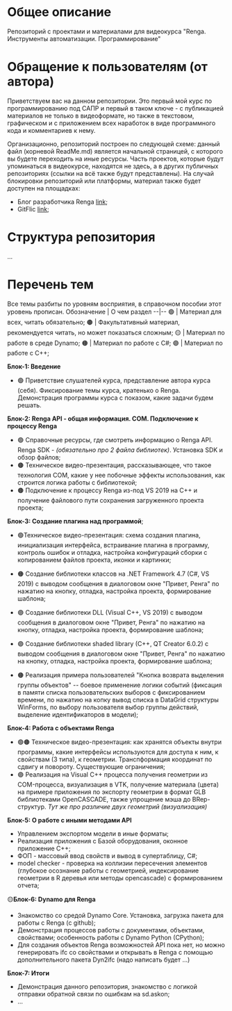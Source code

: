 # Общее описание
Репозиторий с проектами и материалами для видеокурса "Renga. Инструменты автоматизации. Программирование"

# Обращение к пользователям (от автора)
Приветствуем вас на данном репозитории. Это первый мой курс по программированию под САПР и первый в таком ключе - с публикацией материалов не только в видеоформате, но также в текстовом, графическом и с приложением всех наработок в виде программного кода и комментариев к нему.

Организационно, репозиторий построен по следующей схеме: данный файл (корневой ReadMe.md) является начальной страницей, с которого вы будете переходить на иные ресурсы. Часть проектов, которые будут упоминаться в видеокурсе, находятся не здесь, а в других публичных репозиториях (ссылки на всё также будут представлены). На случай блокировки репозиторий или платформы, материал также будет доступен на площадках:
- Блог разработчика Renga [link]();
- GitFlic [link]();

# Структура репозитория
 ...

# Перечень тем
Все темы разбиты по уровням восприятия, в справочном пособии этот уровень прописан. 
Обозначение | О чем раздел
--|--
🟢 | Материал для всех, читать обязательно;
🟤 | Факультативный материал, рекомендуется читать, но может показаться сложным;
🟡 | Материал по работе в среде Dynamo;
🟠 | Материал по работе с C#;
🟣 | Материал по работе с C++;

**Блок-1: Введение**
- 🟢 Приветствие слушателей курса, представление автора курса (себя). Фиксирование темы курса, кратенько о Renga. Демонстрация программы курса с показом, какие задачи будем решать.


**Блок-2: Renga API - общая информация. COM. Подключение к процессу Renga**
- 🟢 Справочные ресурсы, где смотреть информацию о Renga API. Renga SDK - *(обязательно про 2 файла библиотек)*. Установка SDK и обзор файлов;
- 🟤 Техническое видео-презентация, рассказывающее, что такое технология COM, какие у нее побочные эффекты использования, как строится логика работы с библиотекой;
- 🟤 Подключение к процессу Renga из-под VS 2019 на C++ и получение файлового пути сохранения загруженного проекта проекта;

**Блок-3: Создание плагина над программой**;
- 🟢Техническое видео-презентация: схема создания плагина, инициализация интерфейса, встраивание плагина в программу, контроль ошибок и отладка, настройка конфигураций сборки с копированием файлов проекта, иконки и картинки;

- 🟠 Создание библиотеки классов на .NET Framework 4.7 (C#, VS 2019) с выводом сообщения в диалоговом окне "Привет, Ренга" по нажатию на кнопку, отладка, настройка проекта, формирование шаблона;
- 🟣 Создание библиотеки DLL (Visual C++, VS 2019) с выводом сообщения в диалоговом окне "Привет, Ренга" по нажатию на кнопку, отладка, настройка проекта, формирование шаблона;
- 🟣 Создание библиотеки shaded library (C++, QT Creator 6.0.2) с выводом сообщения в диалоговом окне "Привет, Ренга" по нажатию на кнопку, отладка, настройка проекта, формирование шаблона;
- 🟠 Реализация примера пользователей "Кнопка возврата выделения группы объектов" -- боевое применение логики событий (фиксация в памяти списка пользовательских выборов с фиксированием времени, по нажатию на копку вывод списка в DataGrid структуры WinForms, по выбору пользователя выбор группы действий, выделение идентификаторов в модели);

**Блок-4: Работа с объектами Renga**
- 🟢🟤 Техническое видео-презентация: как хранятся объекты внутри программы, какие интерфейсы используются для доступа к ним, к свойствам (3 типа), к геометрии. Транспформация координат по сдвигу и повороту. Существующие ограничения;
- 🟣 Реализация на Visual C++ процесса получения геометрии из COM-процесса, визуализация в VTK, получение материала (цвета) на примере приложения по экспорту геометрии в формат GLB библиотеками OpenCASCADE, также упрощение мэша до BRep-структур. *Тут же про различие двух геометрий (визуализация)*

**Блок-5: О работе с иными методами API**
- Управлением экспортом модели в иные форматы;
- Реализация приложения с Базой оборудования, оконное приложение C++;
- ФОП - массовый ввод свойств и вывод в супертаблицу, C#;
- model checker - проверка на коллизии пересечения элементов (глубокое осознание работы с геометрией, индексирование геометрии в R деревья или методы opencascade) с формированием отчета;

🟡**Блок-6: Dynamo для Renga**
- Знакомство со средой Dynamo Core. Установка, загрузка пакета для работы с Renga (с github);
- Демонстрация процессов работы с документами, объектами, свойствами; особенность работы с Dynamo Python (CPython);
- Для создания объектов Renga возможностей API пока нет, но можно генерировать ifc со свойствами и открывать в Renga с помощью дополнительного пакета Dyn2ifc (надо написать будет ...)

**Блок-7: Итоги**
- Демонстрация данного репозитория, знакомство с логикой отправки обратной связи по ошибкам на sd.askon;
- ...
